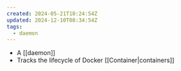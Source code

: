 ```yaml
---
created: 2024-05-21T10:24:54Z
updated: 2024-12-10T08:34:54Z
tags:
  - daemon
---
```

- A [[daemon]] 
- Tracks the lifecycle of Docker [[Container|containers]]